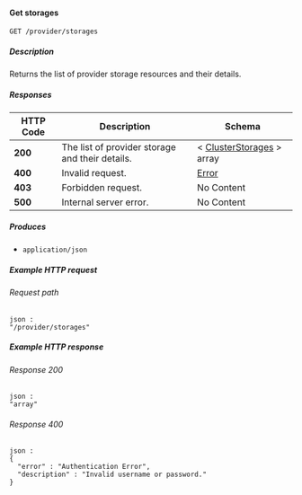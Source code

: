 
<a name="get_provider_storages"></a>
#### Get storages
```
GET /provider/storages
```


##### Description
Returns the list of provider storage resources and their details.


##### Responses

|HTTP Code|Description|Schema|
|---|---|---|
|**200**|The list of provider storage and their details.|< [ClusterStorages](../definitions/ClusterStorages.md#clusterstorages) > array|
|**400**|Invalid request.|[Error](../definitions/Error.md#error)|
|**403**|Forbidden request.|No Content|
|**500**|Internal server error.|No Content|


##### Produces

* `application/json`


##### Example HTTP request

###### Request path
```
json :
"/provider/storages"
```


##### Example HTTP response

###### Response 200
```
json :
"array"
```


###### Response 400
```
json :
{
  "error" : "Authentication Error",
  "description" : "Invalid username or password."
}
```



